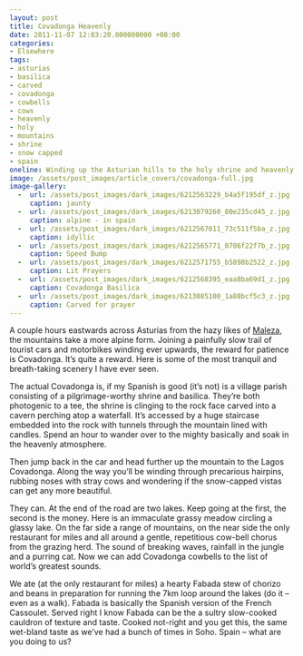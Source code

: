 ```yaml
---
layout: post
title: Covadonga Heavenly
date: 2011-11-07 12:03:20.000000000 +08:00
categories:
- Elsewhere
tags:
- asturias
- basilica
- carved
- covadonga
- cowbells
- cows
- heavenly
- holy
- mountains
- shrine
- snow capped
- spain
oneline: Winding up the Asturian hills to the holy shrine and heavenly lakes to add a cowbell chorus to the world's most relaxing sounds.
image: /assets/post_images/article_covers/covadonga-full.jpg
image-gallery:
  -  url: /assets/post_images/dark_images/6212563229_b4a5f195df_z.jpg
     caption: jaunty
  -  url: /assets/post_images/dark_images/6213079260_80e235cd45_z.jpg
     caption: alpine - in spain
  -  url: /assets/post_images/dark_images/6212567011_73c511f5ba_z.jpg
     caption: idyllic
  -  url: /assets/post_images/dark_images/6212565771_0706f22f7b_z.jpg
     caption: Speed Bump
  -  url: /assets/post_images/dark_images/6212571755_b5898b2522_z.jpg
     caption: Lit Prayers
  -  url: /assets/post_images/dark_images/6212568395_eaa8ba69d1_z.jpg
     caption: Covadonga Basilica
  -  url: /assets/post_images/dark_images/6213085100_1a88bcf5c3_z.jpg
     caption: Carved for prayer
---
```

A couple hours eastwards across Asturias from the hazy likes of <a href="http://www.triplefiveshanghai.com/malleza-asturias/">Maleza</a>, the mountains take a more alpine form. Joining a painfully slow trail of tourist cars and motorbikes winding ever upwards, the reward for patience is Covadonga. It’s quite a reward. Here is some of the most tranquil and breath-taking scenery I have ever seen.

The actual Covadonga is, if my Spanish is good (it’s not) is a village parish consisting of a pilgrimage-worthy shrine and basilica.  They’re both photogenic to a tee, the shrine is clinging to the rock face carved into a cavern perching atop a waterfall. It’s accessed by a huge staircase embedded into the rock with tunnels through the mountain lined with candles. Spend an hour to wander over to the mighty basically and soak in the heavenly atmosphere.

Then jump back in the car and head further up the mountain to the Lagos Covadonga. Along the way you’ll be winding through precarious hairpins, rubbing noses with stray cows and wondering if the snow-capped vistas can get any more beautiful. 

They can. At the end of the road are two lakes. Keep going at the first, the second is the money. Here is an immaculate grassy meadow circling a glassy lake. On the far side a range of mountains, on the near side the only restaurant for miles and all around a gentle, repetitious cow-bell chorus from the grazing herd. The sound of breaking waves, rainfall in the jungle and a purring cat. Now we can add Covadonga cowbells  to the list of world’s greatest sounds.

We ate (at the only restaurant for miles) a hearty Fabada stew of chorizo and beans in preparation for running the 7km loop around the lakes (do it – even as a walk). Fabada is basically the Spanish version of the French Cassoulet. Served right I know Fabada can be the a sultry slow-cooked cauldron of texture and taste. Cooked not-right and you get this, the same wet-bland taste as we’ve had a bunch of times in Soho. Spain – what are you doing to us?